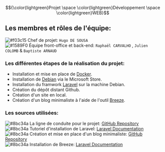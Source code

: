 $${\color{lightgreen}Projet \space \color{lightgreen}Développement \space \color{lightgreen}WEB}$$

## Les membres et rôles de l'équipe:

![#f03c15](https://via.placeholder.com/15/f03c15/000000?text=+) Chef de projet:  `Hugo DE SOUSA`  
![#1589F0](https://via.placeholder.com/15/1589F0/000000?text=+) Équipe front-office et back-end:  `Raphaël CARVALHO` , `Julien COLOMB` &  `Baptiste ARNAUD` 

### Les différentes étapes de la réalisation du projet:
- Installation et mise en place de [Docker](https://www.docker.com).
- Installation de [Debian](https://apps.microsoft.com/detail/9MSVKQC78PK6?hl=fr-fr&gl=FR) via le Microsoft Store.
- Installation du framwork [Laravel](https://laravel.com) sur la machine Debian.
- Création du dépôt distant Github.
- Création d'un site en local.
- Création d'un blog minimaliste à l'aide de l'outil [Breeze](https://laravel.com/docs/9.x/starter-kits#breeze-and-blade).

### Les sources utilisées:
![#8bc34a](https://via.placeholder.com/10/8bc34a/000000?text=+) La ligne de conduite pour le projet: [GitHub Repository](https://github.com/nicolas-sanch/creer-site-3iSystem)  
![#8bc34a](https://via.placeholder.com/10/8bc34a/000000?text=+) Tutoriel d'installation de Laravel: [Laravel Documentation](https://laravel.com/docs/10.x)  
![#8bc34a](https://via.placeholder.com/10/8bc34a/000000?text=+) Création et mise en place d'un blog minimaliste: [GitHub Repository](https://github.com/nicolas-sanch/creer-minimalist-blog)  
![#8bc34a](https://via.placeholder.com/10/8bc34a/000000?text=+) Installation de Breeze: [Laravel Documentation](https://laravel.com/docs/9.x/starter-kits#breeze-and-blade)
